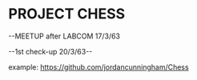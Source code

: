 # PROJECT CHESS

--MEETUP after LABCOM 17/3/63

--1st check-up 20/3/63--

example: https://github.com/jordancunningham/Chess
